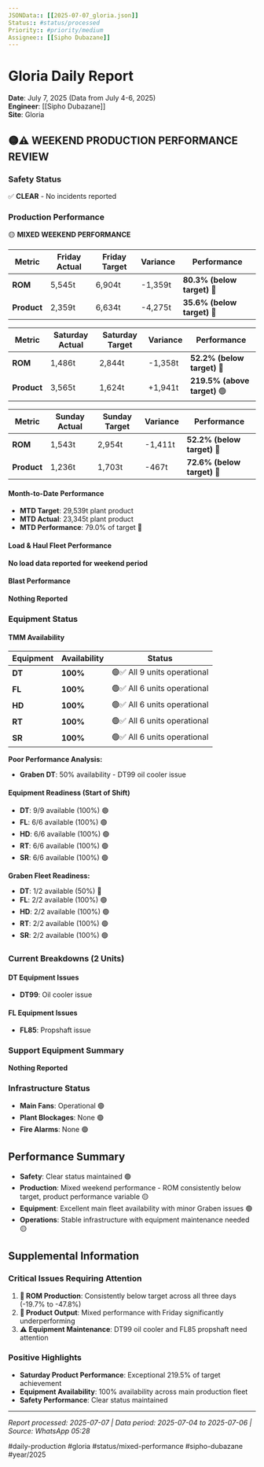 ```yaml
---
JSONData:: [[2025-07-07_gloria.json]]
Status:: #status/processed
Priority:: #priority/medium
Assignee:: [[Sipho Dubazane]]
---
```


# Gloria Daily Report
**Date**: July 7, 2025 (Data from July 4-6, 2025)  
**Engineer**: [[Sipho Dubazane]]  
**Site**: Gloria  

## 🟡⚠️ WEEKEND PRODUCTION PERFORMANCE REVIEW

### Safety Status
✅ **CLEAR** - No incidents reported

### Production Performance
🟡 **MIXED WEEKEND PERFORMANCE**

| Metric | Friday Actual | Friday Target | Variance | Performance |
|--------|---------------|---------------|----------|-------------|
| **ROM** | 5,545t | 6,904t | -1,359t | **80.3% (below target)** 🔴 |
| **Product** | 2,359t | 6,634t | -4,275t | **35.6% (below target)** 🔴 |

| Metric | Saturday Actual | Saturday Target | Variance | Performance |
|--------|-----------------|------------------|----------|-------------|
| **ROM** | 1,486t | 2,844t | -1,358t | **52.2% (below target)** 🔴 |
| **Product** | 3,565t | 1,624t | +1,941t | **219.5% (above target)** 🟢 |

| Metric | Sunday Actual | Sunday Target | Variance | Performance |
|--------|---------------|---------------|----------|-------------|
| **ROM** | 1,543t | 2,954t | -1,411t | **52.2% (below target)** 🔴 |
| **Product** | 1,236t | 1,703t | -467t | **72.6% (below target)** 🔴 |

#### Month-to-Date Performance
- **MTD Target**: 29,539t plant product
- **MTD Actual**: 23,345t plant product
- **MTD Performance**: 79.0% of target 🔴

#### Load & Haul Fleet Performance
**No load data reported for weekend period**

#### Blast Performance
**Nothing Reported**

### Equipment Status

#### TMM Availability
| Equipment | Availability | Status |
|-----------|-------------|---------|
| **DT** | **100%** | 🟢✅ All 9 units operational |
| **FL** | **100%** | 🟢✅ All 6 units operational |
| **HD** | **100%** | 🟢✅ All 6 units operational |
| **RT** | **100%** | 🟢✅ All 6 units operational |
| **SR** | **100%** | 🟢✅ All 6 units operational |

**Poor Performance Analysis:**
- **Graben DT**: 50% availability - DT99 oil cooler issue

#### Equipment Readiness (Start of Shift)
- **DT**: 9/9 available (100%) 🟢
- **FL**: 6/6 available (100%) 🟢
- **HD**: 6/6 available (100%) 🟢
- **RT**: 6/6 available (100%) 🟢
- **SR**: 6/6 available (100%) 🟢

**Graben Fleet Readiness:**
- **DT**: 1/2 available (50%) 🔴
- **FL**: 2/2 available (100%) 🟢
- **HD**: 2/2 available (100%) 🟢
- **RT**: 2/2 available (100%) 🟢
- **SR**: 2/2 available (100%) 🟢

### Current Breakdowns (2 Units)

#### DT Equipment Issues
- **DT99**: Oil cooler issue

#### FL Equipment Issues
- **FL85**: Propshaft issue

### Support Equipment Summary
**Nothing Reported**

### Infrastructure Status
- **Main Fans**: Operational 🟢
- **Plant Blockages**: None 🟢
- **Fire Alarms**: None 🟢

## Performance Summary
- **Safety**: Clear status maintained 🟢
- **Production**: Mixed weekend performance - ROM consistently below target, product performance variable 🟡
- **Equipment**: Excellent main fleet availability with minor Graben issues 🟢
- **Operations**: Stable infrastructure with equipment maintenance needed 🟡

## Supplemental Information

### Critical Issues Requiring Attention
1. **🔴 ROM Production**: Consistently below target across all three days (-19.7% to -47.8%)
2. **🔴 Product Output**: Mixed performance with Friday significantly underperforming
3. **⚠️ Equipment Maintenance**: DT99 oil cooler and FL85 propshaft need attention

### Positive Highlights
- **Saturday Product Performance**: Exceptional 219.5% of target achievement
- **Equipment Availability**: 100% availability across main production fleet
- **Safety Performance**: Clear status maintained

---
*Report processed: 2025-07-07 | Data period: 2025-07-04 to 2025-07-06 | Source: WhatsApp 05:28*

#daily-production #gloria #status/mixed-performance #sipho-dubazane #year/2025